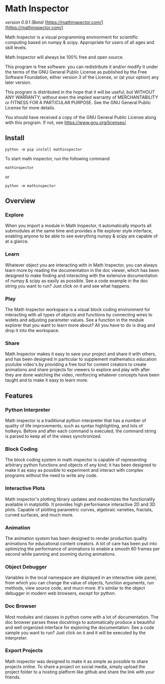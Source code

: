 # Math Inspector
*version 0.9.1 (Beta)*
[https://mathinspector.com/](https://mathinspector.com/)

Math Inspector is a visual programming environment for scientific computing based on numpy & scipy. Appropriate for users of all ages and skill levels.

Math Inspector will always be 100% free and open source.

This program is free software: you can redistribute it and/or modify
it under the terms of the GNU General Public License as published by
the Free Software Foundation, either version 3 of the License, or
(at your option) any later version.

This program is distributed in the hope that it will be useful,
but WITHOUT ANY WARRANTY; without even the implied warranty of
MERCHANTABILITY or FITNESS FOR A PARTICULAR PURPOSE.  See the
GNU General Public License for more details.

You should have received a copy of the GNU General Public License
along with this program.  If not, see <https://www.gnu.org/licenses/>.

Install
---
`python -m pip install mathinspector`

To start math inspector, run the following command

`mathinspector`

or

`python -m mathinspector`

Overview
---
### Explore
When you import a module in Math Inspector, it automatically imports all submodules at the same time and provides a file explorer style interface, enabling anyone to be able to see everything numpy & scipy are capable of at a glance.

### Learn
Whatever object you are interacting with in Math Inspector, you can always learn more by reading the documentation in the doc viewer, which has been designed to make finding and interacting with the extensive documentation of numpy & scipy as easily as possible.  See a code example in the doc string you want to run?  Just click on it and see what happens.

### Play
The Math Inspector workspace is a visual block coding environment for interacting with all types of objects and functions by connecting wires to widets and adjusting parameter values. See a function in the module explorer that you want to learn more about?  All you have to do is drag and drop it into the workspace.

### Share
Math Inspector makes it easy to save your project and share it with others, and has been designed in particular to supplement mathematics education youtube video's by providing a free tool for content creators to create animations and share projects for viewers to explore and play with after they are done watching the video, reinforcing whatever concepts have been taught and to make it easy to learn more.


Features
---

### Python Interpreter
Math inspector is a traditional python interpreter that has a number of quality of
life improvements; such as syntax highlighting, and lots of hotkeys. Before and after each command is executed, the command string is parsed to keep all of the views synchronized.

### Block Coding
The block coding system in math inspector is capable of representing arbitrary python functions and objects of any kind; it has been designed to make it as easy as possible to experiment and interact with complex programs without the need to write any code.

### Interactive Plots
Math inspector's plotting library updates and modernizes the functionality available in matplotlib.  It provides high performance interactive 2D and 3D plots.  Capable of plotting parametric curves, algebraic varieties, fractals, curved surfaces, and much more.

### Animation
The animation system has been designed to render production quality animations for educational content creators.  A lot of care has been put into optimizing the performance of animations to enable a smooth 60 frames per second while panning and zooming during animations.

### Object Debugger
Variables in the local namespace are displayed in an interactive side panel, from which you can change the value of objects, function arguments, run methods, view source code, and mucn more.  It's similar to the object debugger in modern web browsers, except for python.

### Doc Browser
Most modules and classes in python come with a lot of documentation. The doc browser parses these docstrings to automatically produce a beautiful and well organized interface for exploring the documentation.  See a code sample you want to run?  Just click on it and it will be executed by the interpreter.

### Export Projects
Math inspector was designed to make it as simple as possible to share projects online.
To share a project on social media, simply upload the project folder to a hosting platform like
github and share the link with your friends.
